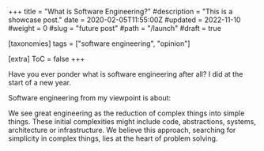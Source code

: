 +++
title = "What is Software Engineering?"
#description = "This is a showcase post."
date = 2020-02-05T11:55:00Z
#updated = 2022-11-10
#weight = 0
#slug = "future post"
#path = "/launch"
#draft = true

[taxonomies]
tags = ["software engineering", "opinion"]

[extra]
ToC = false
+++

Have you ever ponder what is software engineering after all?
I did at the start of a new year.

Software engineering from my viewpoint is about:

We see great engineering as the reduction of complex things into simple things.
These initial complexities might include code, abstractions, systems, architecture or infrastructure.
We believe this approach, searching for simplicity in complex things, lies at the heart of problem solving.

